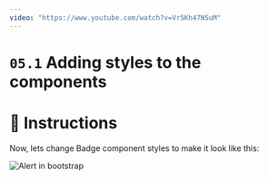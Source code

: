 ```yaml
---
video: "https://www.youtube.com/watch?v=Vr5Kh47NSuM"
---
```


# `05.1` Adding styles to the components

# :speech_balloon: Instructions

Now, lets change Badge component styles to make it look like this:

![Alert in bootstrap](https://ucarecdn.com/2ad9b934-4360-4ab7-aa6d-63c37f405084/alert.png)

